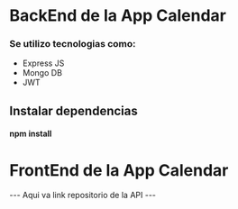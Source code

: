 # BackEnd de la App Calendar

### Se utilizo tecnologias como:

- Express JS
- Mongo DB
- JWT

## Instalar dependencias

#### npm install

# FrontEnd de la App Calendar

--- Aqui va link repositorio de la API ---
